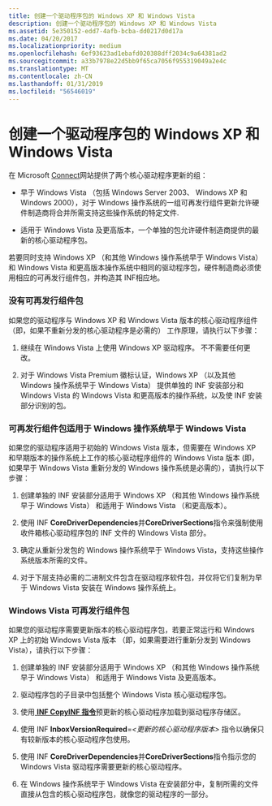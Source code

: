 ```yaml
---
title: 创建一个驱动程序包的 Windows XP 和 Windows Vista
description: 创建一个驱动程序包的 Windows XP 和 Windows Vista
ms.assetid: 5e350152-edd7-4afb-bcba-dd0217d0d17a
ms.date: 04/20/2017
ms.localizationpriority: medium
ms.openlocfilehash: 6ef93623ad1ebafd020388dff2034c9a64381ad2
ms.sourcegitcommit: a33b7978e22d5bb9f65ca7056f955319049a2e4c
ms.translationtype: MT
ms.contentlocale: zh-CN
ms.lasthandoff: 01/31/2019
ms.locfileid: "56546019"
---
```

# <a name="creating-a-single-driver-package-for-windows-xp-and-windows-vista"></a>创建一个驱动程序包的 Windows XP 和 Windows Vista


在 Microsoft [Connect](https://go.microsoft.com/fwlink/p/?linkid=133880)网站提供了两个核心驱动程序更新的组：

-   早于 Windows Vista （包括 Windows Server 2003、 Windows XP 和 Windows 2000），对于 Windows 操作系统的一组可再发行组件更新允许硬件制造商将合并所需支持这些操作系统的特定文件.

-   适用于 Windows Vista 及更高版本，一个单独的包允许硬件制造商提供的最新的核心驱动程序包。

若要同时支持 Windows XP （和其他 Windows 操作系统早于 Windows Vista） 和 Windows Vista 和更高版本操作系统中相同的驱动程序包，硬件制造商必须使用相应的可再发行组件包，并构造其 INF相应地。

### <a name="no-redistributable-package"></a>没有可再发行组件包

如果您的驱动程序与 Windows XP 和 Windows Vista 版本的核心驱动程序组件 （即，如果不重新分发的核心驱动程序是必需的） 工作原理，请执行以下步骤：

1.  继续在 Windows Vista 上使用 Windows XP 驱动程序。 不不需要任何更改。

2.  对于 Windows Vista Premium 徽标认证，Windows XP （以及其他 Windows 操作系统早于 Windows Vista） 提供单独的 INF 安装部分和 Windows Vista 的 Windows Vista 和更高版本的操作系统，以及使 INF 安装部分识别的包。

### <a href="" id="redistributable-package-for-windows-operating-systems-earlier-than-win"></a> 可再发行组件包适用于 Windows 操作系统早于 Windows Vista

如果您的驱动程序适用于初始的 Windows Vista 版本，但需要在 Windows XP 和早期版本的操作系统上工作的核心驱动程序组件的 Windows Vista 版本 (即，如果早于 Windows Vista 重新分发的 Windows 操作系统是必需的），请执行以下步骤：

1.  创建单独的 INF 安装部分适用于 Windows XP （和其他 Windows 操作系统早于 Windows Vista） 和适用于 Windows Vista （和更高版本）。

2.  使用 INF **CoreDriverDependencies**并**CoreDriverSections**指令来强制使用收件箱核心驱动程序包的 INF 文件的 Windows Vista 部分。

3.  确定从重新分发包的 Windows 操作系统早于 Windows Vista，支持这些操作系统版本所需的文件。

4.  对于下层支持必需的二进制文件包含在驱动程序软件包，并仅将它们复制为早于 Windows Vista 安装在 Windows 操作系统上。

### <a name="windows-vista-redistributable-package"></a>Windows Vista 可再发行组件包

如果您的驱动程序需要更新版本的核心驱动程序包，若要正常运行和 Windows XP 上的初始 Windows Vista 版本 （即，如果需要进行重新分发到 Windows Vista），请执行以下步骤：

1.  创建单独的 INF 安装部分适用于 Windows XP （和其他 Windows 操作系统早于 Windows Vista） 和适用于 Windows Vista 及更高版本。

2.  驱动程序包的子目录中包括整个 Windows Vista 核心驱动程序包。

3.  使用[ **INF CopyINF 指令**](https://msdn.microsoft.com/library/windows/hardware/ff547317)预更新的核心驱动程序加载到驱动程序存储区。

4.  使用 INF **InboxVersionRequired**=*&lt;更新的核心驱动程序版本&gt;* 指令以确保只有较新版本的核心驱动程序包使用。

5.  使用 INF **CoreDriverDependencies**并**CoreDriverSections**指令指示您的 Windows Vista 驱动程序需要更新的核心驱动程序。

6.  在 Windows 操作系统早于 Windows Vista 在安装部分中，复制所需的文件直接从包含的核心驱动程序包，就像您的驱动程序的一部分。

 

 




